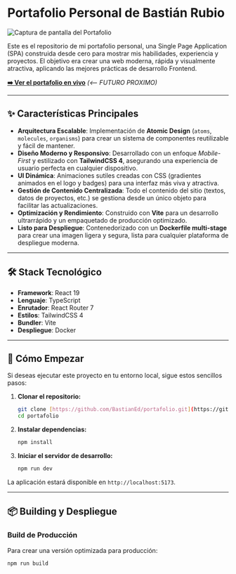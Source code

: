 # Portafolio Personal de Bastián Rubio

![Captura de pantalla del Portafolio](https://i.ibb.co/6c8BkJFn/Screenshot-1.png)

Este es el repositorio de mi portafolio personal, una Single Page Application (SPA) construida desde cero para mostrar mis habilidades, experiencia y proyectos. El objetivo era crear una web moderna, rápida y visualmente atractiva, aplicando las mejores prácticas de desarrollo Frontend.

**[➡️ Ver el portafolio en vivo]()** *(<-- FUTURO PROXIMO)*

---

## ✨ Características Principales

* **Arquitectura Escalable**: Implementación de **Atomic Design** (`atoms`, `molecules`, `organisms`) para crear un sistema de componentes reutilizable y fácil de mantener.
* **Diseño Moderno y Responsivo**: Desarrollado con un enfoque *Mobile-First* y estilizado con **TailwindCSS 4**, asegurando una experiencia de usuario perfecta en cualquier dispositivo.
* **UI Dinámica**: Animaciones sutiles creadas con CSS (gradientes animados en el logo y badges) para una interfaz más viva y atractiva.
* **Gestión de Contenido Centralizada**: Todo el contenido del sitio (textos, datos de proyectos, etc.) se gestiona desde un único objeto para facilitar las actualizaciones.
* **Optimización y Rendimiento**: Construido con **Vite** para un desarrollo ultrarrápido y un empaquetado de producción optimizado.
* **Listo para Despliegue**: Contenedorizado con un **Dockerfile multi-stage** para crear una imagen ligera y segura, lista para cualquier plataforma de despliegue moderna.

---

## 🛠️ Stack Tecnológico

* **Framework**: React 19
* **Lenguaje**: TypeScript
* **Enrutador**: React Router 7
* **Estilos**: TailwindCSS 4
* **Bundler**: Vite
* **Despliegue**: Docker

---

## 🚀 Cómo Empezar

Si deseas ejecutar este proyecto en tu entorno local, sigue estos sencillos pasos:

1.  **Clonar el repositorio:**
    ```bash
    git clone [https://github.com/BastianEd/portafolio.git](https://github.com/BastianEd/portafolio.git)
    cd portafolio
    ```

2.  **Instalar dependencias:**
    ```bash
    npm install
    ```

3.  **Iniciar el servidor de desarrollo:**
    ```bash
    npm run dev
    ```

La aplicación estará disponible en `http://localhost:5173`.

---

## 📦 Building y Despliegue

### Build de Producción

Para crear una versión optimizada para producción:

```bash
npm run build
